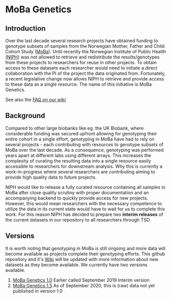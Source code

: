 # MoBa Genetics

## Introduction

Over the last decade several research projects have obtained funding
to genotype subsets of samples from the Norwegian Mother, Father and
Child Cohort Study
([MoBa](https://www.fhi.no/en/studies/moba/)). Until recently the
Norwegian Institute of Public Health ([NIPH](https://www.fhi.no/en/))
was not allowed to retrieve and redistribute the results/genotypes
from these projects to researchers for reuse in other projects. To
obtain access to these datasets each researcher would need to initiate
a direct collaboration with the PI of the project the data originated
from. Fortunately, a recent legislative change now allows NIPH to
retrieve and provide access to these data as a single resource. The
name of this initiative is MoBa Genetics.

See also the [FAQ on our wiki](https://github.com/folkehelseinstituttet/mobagen/wiki/FAQ)

## Background

Compared to other large biobanks like eg. the UK Biobank, where considerable funding was secured upfront allowing for genotyping their entire cohort in a single effort, genotyping in MoBa have had to rely on several projects - each contributing with resources to genotype subsets of MoBa over the last decade. As a consequence, genotyping was performed years apart at different labs using different arrays. This increases the complexity of curating the resulting data into a single resource easily accessible to researchers for downstream analysis. Why this is currently a work-in-progress where several researchers are contributing aiming to provide high quality data to future projects. 

NIPH would like to release a fully curated resource containing all samples in MoBa after close quality scrutiny with proper documentation and an accompanying backend to quickly provide access for new projects. However, this would mean researchers with the necessary competence to utilize the data in its current state would have to wait for us to complete this work. For this reason NIPH has decided to prepare two **interim releases** of the current datasets in our repository to all researchers through TSD. 


## Versions
It is worth noting that genotyping in MoBa is still ongoing and more data will become available as projects complete their genotyping efforts.
This github repository and it's [Wiki](https://github.com/folkehelseinstituttet/mobagen/wiki/MoBa-Genetics-Wikipage) will be updated with more information about new datasets as they become available. We currently have two versions available. 

1. [MoBa Genetics 1.0](https://github.com/folkehelseinstituttet/mobagen/wiki/MoBaGenetics1.0) Earlier called September 2019 Interim version
1. [MoBa Genetics 1.5](https://github.com/folkehelseinstituttet/mobagen/wiki/MoBaGenetics1.5) As of September 2020, this is (raw) data not yet published in version 1.0


